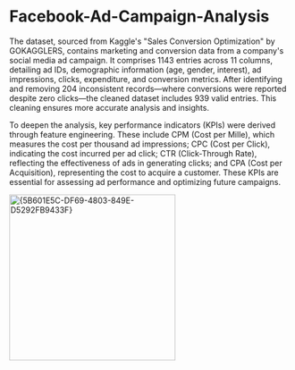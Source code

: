 # Facebook-Ad-Campaign-Analysis

The dataset, sourced from Kaggle's "Sales Conversion Optimization" by GOKAGGLERS, contains marketing and conversion data from a company's social media ad campaign. It comprises 1143 entries across 11 columns, detailing ad IDs, demographic information (age, gender, interest), ad impressions, clicks, expenditure, and conversion metrics. After identifying and removing 204 inconsistent records—where conversions were reported despite zero clicks—the cleaned dataset includes 939 valid entries. This cleaning ensures more accurate analysis and insights.

To deepen the analysis, key performance indicators (KPIs) were derived through feature engineering. These include CPM (Cost per Mille), which measures the cost per thousand ad impressions; CPC (Cost per Click), indicating the cost incurred per ad click; CTR (Click-Through Rate), reflecting the effectiveness of ads in generating clicks; and CPA (Cost per Acquisition), representing the cost to acquire a customer. These KPIs are essential for assessing ad performance and optimizing future campaigns.

<img width="297" alt="{5B601E5C-DF69-4803-849E-D5292FB9433F}" src="https://github.com/user-attachments/assets/fe58dc95-8cfb-436f-a676-5c4d73e36a14" />
